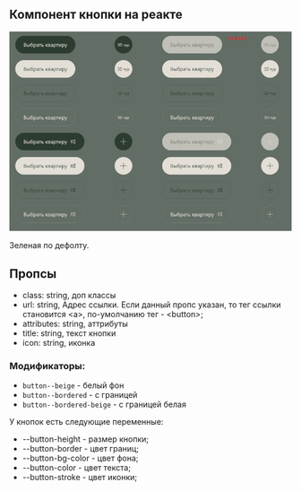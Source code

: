 ## Компонент кнопки на реакте

![скрин](./screen.jpg)

Зеленая по дефолту.

## Пропсы
- class: string, доп классы
- url: string, Адрес ссылки. Если данный пропс указан, то тег ссылки становится \<a>, по-умолчанию тег - \<button>;
- attributes: string, аттрибуты
- title: string, текст кнопки
- icon: string, иконка

### Модификаторы:

- `button--beige` - белый фон
- `button--bordered` - с границей
- `button--bordered-beige` - с границей белая

У кнопок есть следующие переменные:
  - --button-height - размер кнопки;
  - --button-border - цвет границ;
  - --button-bg-color - цвет фона;
  - --button-color - цвет текста;
  - --button-stroke - цвет иконки;
